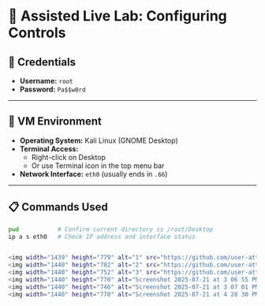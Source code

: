 # 🧪 Assisted Live Lab: Configuring Controls

## 🔐 Credentials
- **Username:** `root`
- **Password:** `Pa$$w0rd`

---

## 🧪 VM Environment
- **Operating System:** Kali Linux (GNOME Desktop)
- **Terminal Access:** 
  - Right-click on Desktop  
  - Or use Terminal icon in the top menu bar
- **Network Interface:** `eth0` (usually ends in `.66`)

---

## 📋 Commands Used

```bash
pwd           # Confirm current directory is /root/Desktop
ip a s eth0   # Check IP address and interface status


<img width="1439" height="779" alt="1" src="https://github.com/user-attachments/assets/aaa267f9-4144-4d8c-bb02-c215d0b839a7" />
<img width="1440" height="782" alt="2" src="https://github.com/user-attachments/assets/ee49021b-3932-4fb5-89ac-a0e5de6370ef" />
<img width="1440" height="752" alt="3" src="https://github.com/user-attachments/assets/67434016-a6f8-4b1d-8140-081e1efdc725" />
<img width="1440" height="770" alt="Screenshot 2025-07-21 at 3 06 55 PM" src="https://github.com/user-attachments/assets/5ee709ec-0c77-4b0d-bb8c-1300b4c091d1" />
<img width="1440" height="746" alt="Screenshot 2025-07-21 at 3 07 01 PM" src="https://github.com/user-attachments/assets/60cc231d-673b-4605-942b-959b6fc3f331" />
<img width="1440" height="770" alt="Screenshot 2025-07-21 at 4 28 30 PM" src="https://github.com/user-attachments/assets/338488e9-f18e-4676-bf66-d58c584687ab" />

